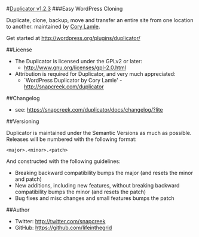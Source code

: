 #[Duplicator v1.2.3](http://snapcreek.com/duplicator)
###Easy WordPress Cloning

Duplicate, clone, backup, move and transfer an entire site from one location to another.
maintained by [Cory Lamle](http://snapcreek.com). 

Get started at http://wordpress.org/plugins/duplicator/

##License
- The Duplicator is licensed under the GPLv2 or later:
  - http://www.gnu.org/licenses/gpl-2.0.html
- Attribution is required for Duplicator, and very much appreciated:
  - `WordPress Duplicator by Cory Lamle' - http://snapcreek.com/duplicator

##Changelog
- see: https://snapcreek.com/duplicator/docs/changelog/?lite

##Versioning

Duplicator is maintained under the Semantic Versions as much as possible. Releases will be numbered with the following format:

`<major>.<minor>.<patch>`

And constructed with the following guidelines:

* Breaking backward compatibility bumps the major (and resets the minor and patch)
* New additions, including new features, without breaking backward compatibility bumps the minor (and resets the patch)
* Bug fixes and misc changes and small features bumps the patch


##Author
- Twitter: http://twitter.com/snapcreek
- GitHub: https://github.com/lifeinthegrid
